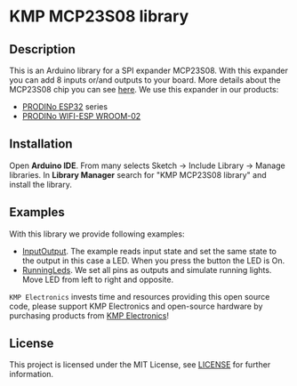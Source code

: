 # KMP MCP23S08 library
## Description
This is an Arduino library for a SPI expander MCP23S08. With this expander you can add 8 inputs or/and outputs to your board. More details about the MCP23S08 chip you can see [here](https://ww1.microchip.com/downloads/en/DeviceDoc/MCP23008-MCP23S08-Data-Sheet-20001919F.pdf). We use this expander in our products:
- [PRODINo ESP32](https://kmpelectronics.eu/products/prodino-esp32-v1/) series
- [PRODINo WIFI-ESP WROOM-02](https://kmpelectronics.eu/products/prodino-wifi-esp-wroom-02-v1/)

## Installation
Open **Arduino IDE**. From many selects Sketch -> Include Library -> Manage libraries. In **Library Manager** search for "KMP MCP23S08 library" and install the library.

## Examples
With this library we provide following examples:
- [InputOutput](https://github.com/kmpelectronics/KMP_MCP23S08/blob/main/examples/InputOutput/InputOutput.ino). The example reads input state and set the same state to the output in this case a LED. When you press the button the LED is On.
- [RunningLeds](https://github.com/kmpelectronics/KMP_MCP23S08/blob/main/examples/RunningLeds/RunningLeds.ino). We set all pins as outputs and simulate running lights. Move LED from left to right and opposite.

`KMP Electronics` invests time and resources providing this open source code, please support KMP Electronics and open-source hardware by purchasing products from [KMP Electronics](https://kmpelectronics.eu/)!


## License
This project is licensed under the MIT License, see [LICENSE](https://github.com/kmpelectronics/KMP_MCP23S08/blob/main/LICENSE) for further information.